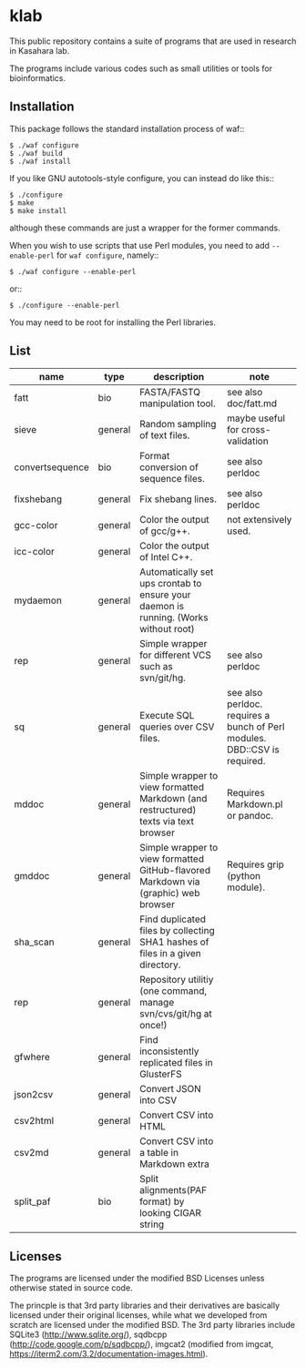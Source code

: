 klab
====

This public repository contains a suite of programs that are
used in research in Kasahara lab.

The programs include various codes such as small utilities
or tools for bioinformatics.

Installation
------------
This package follows the standard installation process of waf::

	$ ./waf configure
	$ ./waf build
	$ ./waf install

If you like GNU autotools-style configure, you can instead do like this::

	$ ./configure
	$ make
	$ make install

although these commands are just a wrapper for the former commands.

When you wish to use scripts that use Perl modules, you need to add
`--enable-perl` for `waf configure`, namely::

	$ ./waf configure --enable-perl

or::

	$ ./configure --enable-perl

You may need to be root for installing the Perl libraries.

List
----

|name|type|description|note|
|---|---|---|---|
|fatt|bio|FASTA/FASTQ manipulation tool.|see also doc/fatt.md|
|sieve|general|Random sampling of text files.|maybe useful for cross-validation|
|convertsequence|bio|Format conversion of sequence files.|see also perldoc|
|fixshebang|general|Fix shebang lines.|see also perldoc|
|gcc-color|general|Color the output of gcc/g++.|not extensively used.|
|icc-color|general|Color the output of Intel C++.|
|mydaemon|general|Automatically set ups crontab to ensure your daemon is running. (Works without root)|
|rep|general|Simple wrapper for different VCS such as svn/git/hg.|see also perldoc|
|sq|general|Execute SQL queries over CSV files.|see also perldoc. requires a bunch of Perl modules. DBD::CSV is required.|
|mddoc|general|Simple wrapper to view formatted Markdown (and restructured) texts via text browser|Requires Markdown.pl or pandoc.|
|gmddoc|general|Simple wrapper to view formatted GitHub-flavored Markdown via (graphic) web browser|Requires grip (python module).|
|sha_scan|general|Find duplicated files by collecting SHA1 hashes of files in a given directory.|
|rep|general|Repository utilitiy (one command, manage svn/cvs/git/hg at once!)|
|gfwhere|general|Find inconsistently replicated files in GlusterFS|
|json2csv|general|Convert JSON into CSV|
|csv2html|general|Convert CSV into HTML|
|csv2md|general|Convert CSV into a table in Markdown extra|
|split_paf|bio|Split alignments(PAF format) by looking CIGAR string|

Licenses
--------
The programs are licensed under the modified BSD Licenses
unless otherwise stated in source code.

The princple is that 3rd party libraries and their derivatives
are basically licensed under their original licenses, while
what we developed from scratch are licensed under the modified BSD.
The 3rd party libraries include SQLite3 (http://www.sqlite.org/), sqdbcpp
(http://code.google.com/p/sqdbcpp/), imgcat2 (modified from imgcat, https://iterm2.com/3.2/documentation-images.html).

